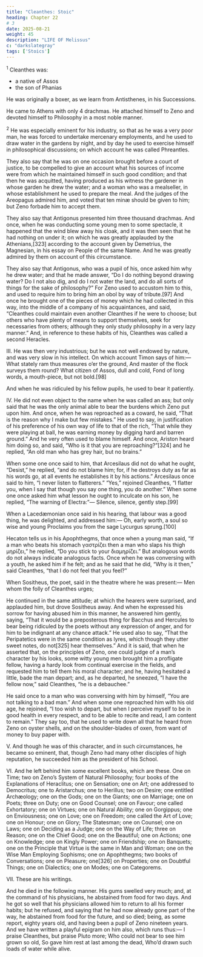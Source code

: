 ```yaml
---
title: "Cleanthes: Stoic"
heading: Chapter 22
# 3
date: 2025-08-21
weight: 45
description: "LIFE OF Melissus"
c: "darkslategray"
tags: ['Stoics']
---
```



<sup>1</sup> Cleanthes was:
- a native of Assos
- the son of Phanias

He was originally a boxer, as we learn from Antisthenes, in his Successions.

He came to Athens with only 4 drachmas. He attached himself to Zeno and devoted himself to Philosophy in a most noble manner.


<sup>2</sup> He was especially eminent for his industry, so that as he was a very poor man, he was forced to undertake mercenary employments, and he used to draw water in the gardens by night, and by day he used to exercise himself in philosophical discussions; on which account he was called Phreantles.

They also say that he was on one occasion brought before a court of justice, to be compelled to give an account what his sources of income were from which he maintained himself in such good condition; and that then he was acquitted, having produced as his witness the gardener in whose garden he drew the water; and a woman who was a mealseller, in whose establishment he used to prepare the meal. And the judges of the Areopagus admired him, and voted that ten minæ should be given to him; but Zeno forbade him to accept them.

They also say that Antigonus presented him three thousand drachmas. And once, when he was conducting some young men to some spectacle, it happened that the wind blew away his cloak, and it was then seen that he had nothing on under it; on which he was greatly applauded by the Athenians,[323] according to the account given by Demetrius, the Magnesian, in his essay on People of the same Name. And he was greatly admired by them on account of this circumstance.

They also say that Antigonus, who was a pupil of his, once asked him why he drew water; and that he made answer, “Do I do nothing beyond drawing water? Do I not also dig, and do I not water the land, and do all sorts of things for the sake of philosophy?” For Zeno used to accustom him to this, and used to require him to bring him an obol by way of tribute.[97] And once he brought one of the pieces of money which he had collected in this way, into the middle of a company of his acquaintances, and said, “Cleanthes could maintain even another Cleanthes if he were to choose; but others who have plenty of means to support themselves, seek for necessaries from others; although they only study philosophy in a very lazy manner.” And, in reference to these habits of his, Cleanthes was called a second Heracles.

III. He was then very industrious; but he was not well endowed by nature, and was very slow in his intellect. On which account Timon says of him:—
What stately ram thus measures o’er the ground,
And master of the flock surveys them round?
What citizen of Assos, dull and cold,
Fond of long words, a mouth-piece, but not bold.[98]

And when he was ridiculed by his fellow pupils, he used to bear it patiently.

IV. He did not even object to the name when he was called an ass; but only said that he was the only animal able to bear the burdens which Zeno put upon him. And once, when he was reproached as a coward, he said, “That is the reason why I make but few mistakes.” He used to say, in justification of his preference of his own way of life to that of the rich, “That while they were playing at ball, he was earning money by digging hard and barren ground.” And he very often used to blame himself. And once, Ariston heard him doing so, and said, “Who is it that you are reproaching?”[324] and he replied, “An old man who has grey hair, but no brains.”

When some one once said to him, that Arcesilaus did not do what he ought, “Desist,” he replied, “and do not blame him; for, if he destroys duty as far as his words go, at all events he establishes it by his actions.” Arcesilaus once said to him, “I never listen to flatterers.” “Yes,” rejoined Cleanthes, “I flatter you, when I say that though you say one thing, you do another.” When some one once asked him what lesson he ought to inculcate on his son, he replied, “The warning of Electra:”—
Silence, silence, gently step.[99]

When a Lacedæmonian once said in his hearing, that labour was a good thing, he was delighted, and addressed him:—
Oh, early worth, a soul so wise and young
Proclaims you from the sage Lycurgus sprung.[100]

Hecaton tells us in his Apophthegms, that once when a young man said, “If a man who beats his stomach γαστρίζει then a man who slaps his thigh μηρίζει,” he replied, “Do you stick to your διαμηρίζει.” But analogous words do not always indicate analogous facts. Once when he was conversing with a youth, he asked him if he felt; and as he said that he did, “Why is it then,” said Cleanthes, “that I do not feel that you feel?”

When Sositheus, the poet, said in the theatre where he was present:—
Men whom the folly of Cleanthes urges;

He continued in the same attitude; at which the hearers were surprised, and applauded him, but drove Sositheus away. And when he expressed his sorrow for having abused him in this manner, he answered him gently, saying, “That it would be a preposterous thing for Bacchus and Hercules to bear being ridiculed by the poets without any expression of anger, and for him to be indignant at any chance attack.” He used also to say, “That the Peripatetics were in the same condition as lyres, which though they utter sweet notes, do not[325] hear themselves.” And it is said, that when he asserted that, on the principles of Zeno, one could judge of a man’s character by his looks, some witty young men brought him a profligate fellow, having a hardy look from continual exercise in the fields, and requested him to tell them his moral character; and he, having hesitated a little, bade the man depart; and, as he departed, he sneezed, “I have the fellow now,” said Cleanthes, “he is a debauchee.”

He said once to a man who was conversing with him by himself, “You are not talking to a bad man.” And when some one reproached him with his old age, he rejoined, “I too wish to depart, but when I perceive myself to be in good health in every respect, and to be able to recite and read, I am content to remain.” They say too, that he used to write down all that he heard from Zeno on oyster shells, and on the shoulder-blades of oxen, from want of money to buy paper with.

V. And though he was of this character, and in such circumstances, he became so eminent, that, though Zeno had many other disciples of high reputation, he succeeded him as the president of his School.

VI. And he left behind him some excellent books, which are these. One on Time; two on Zeno’s System of Natural Philosophy; four books of the Explanations of Heraclitus; one on Sensation; one on Art; one addressed to Democritus; one to Aristarchus; one to Herillus; two on Desire; one entitled Archæology; one on the Gods; one on the Giants; one on Marriage; one on Poets; three on Duty; one on Good Counsel; one on Favour; one called Exhortatory; one on Virtues; one on Natural Ability; one on Gorgippus; one on Enviousness; one on Love; one on Freedom; one called the Art of Love; one on Honour; one on Glory; The Statesman; one on Counsel; one on Laws; one on Deciding as a Judge; one on the Way of Life; three on Reason; one on the Chief Good; one on the Beautiful; one on Actions; one on Knowledge; one on Kingly Power; one on Friendship; one on Banquets; one on the Principle that Virtue is the same in Man and Woman; one on the Wise Man Employing Sophisms; one on Apophthegms; two books of Conversations; one on Pleasure; one[326] on Properties; one on Doubtful Things; one on Dialectics; one on Modes; one on Categorems.

VII. These are his writings.

And he died in the following manner. His gums swelled very much; and, at the command of his physicians, he abstained from food for two days. And he got so well that his physicians allowed him to return to all his former habits; but he refused, and saying that he had now already gone part of the way, he abstained from food for the future, and so died; being, as some report, eighty years old, and having been a pupil of Zeno nineteen years. And we have written a playful epigram on him also, which runs thus:—
I praise Cleanthes, but praise Pluto more;
Who could not bear to see him grown so old,
So gave him rest at last among the dead,
Who’d drawn such loads of water while alive.

